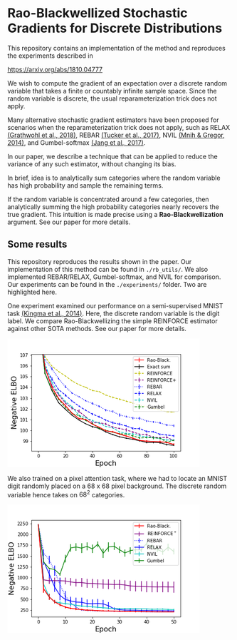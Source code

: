 # Rao-Blackwellized Stochastic Gradients for Discrete Distributions

This repository contains an implementation of the method and reproduces the experiments described in 

https://arxiv.org/abs/1810.04777 

We wish to compute the gradient of an expectation
over a discrete random variable that takes a finite or countably infinite sample space. Since the random variable is discrete, the usual reparameterization trick does not apply. 

Many alternative stochastic gradient estimators have been proposed for scenarios when the 
reparameterization trick does not apply, such as RELAX [(Grathwohl et al., 2018)](https://arxiv.org/pdf/1711.00123.pdf), 
REBAR [(Tucker et al., 2017)](https://arxiv.org/abs/1703.07370),
NVIL [(Mnih & Gregor, 2014)](https://arxiv.org/abs/1402.0030), and Gumbel-softmax [(Jang et al., 2017)](https://arxiv.org/abs/1611.01144). 

In our paper, we describe a technique that can
be applied to reduce the variance of any such
estimator, without changing its bias. 

In brief, idea is to analytically sum categories where the random variable has high probability and sample the remaining terms.

If the random variable is concentrated around a few categories, then analytically summing the high probability categories nearly recovers the true gradient. This intuition is made precise using a **Rao-Blackwellization** argument. See our paper for more details. 

## Some results
This repository reproduces the results shown in the paper. Our implementation of this method can be found in `./rb_utils/`. We also implemented REBAR/RELAX, Gumbel-softmax, and NVIL for comparison. Our experiments can be found in the `./experiments/` folder. Two are highlighted here. 

One experiment examined our performance on a semi-supervised MNIST task [(Kingma et al., 2014)](https://arxiv.org/abs/1406.5298). Here, the discrete random variable is the digit label. We compare Rao-Blackwellizing the simple REINFORCE estimator against other SOTA methods. See our paper for more details. 

![Comparison of our method (red) against other SOTA methods on the semi-supervised MNIST task, ](./experiments/icml_figures/ss_mnist_elbo_plot.png)

We also trained on a pixel attention task, where we had to locate an MNIST digit randomly placed on a 68 x 68 pixel background. The discrete random variable hence takes on $68^2$ categories. 

![Comparison of our method (red) against other SOTA methods on the moving MNIST task. ](./experiments/icml_figures/moving_mnist_elbo_plot.png)



